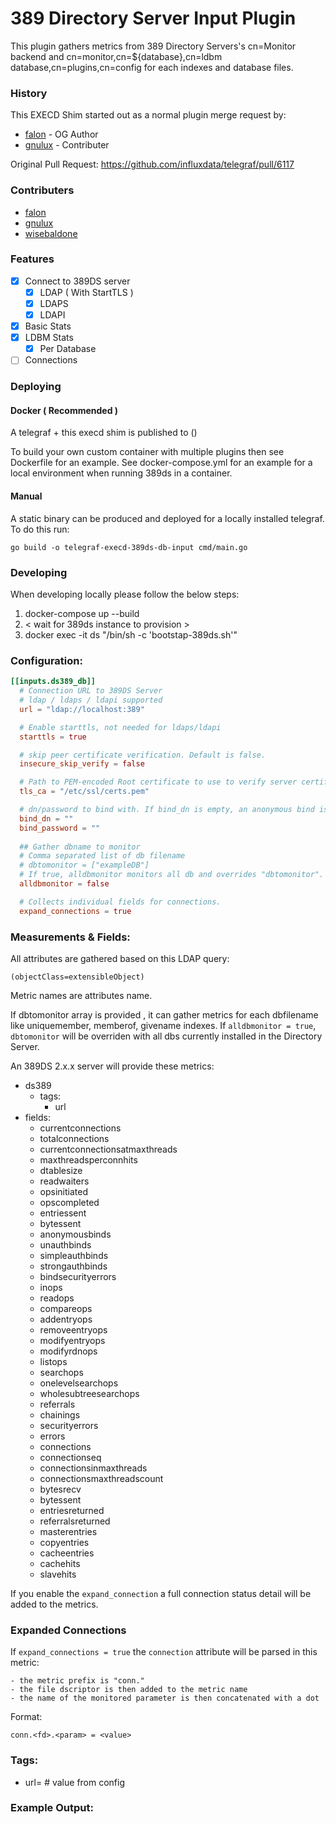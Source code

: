 # 389 Directory Server Input Plugin

This plugin gathers metrics from 389 Directory Servers's cn=Monitor backend and cn=monitor,cn=${database},cn=ldbm database,cn=plugins,cn=config for each indexes and database files.

### History

This EXECD Shim started out as a normal plugin merge request by:

  * [falon](https://github.com/falon) - OG Author
  * [gnulux](https://github.com/gnulux) - Contributer

Original Pull Request: https://github.com/influxdata/telegraf/pull/6117

### Contributers

  * [falon](https://github.com/falon)
  * [gnulux](https://github.com/gnulux)
  * [wisebaldone](https://github.com/wisebaldone)

### Features

- [X] Connect to 389DS server
  - [X] LDAP ( With StartTLS )
  - [X] LDAPS
  - [X] LDAPI
- [X] Basic Stats
- [X] LDBM Stats
  - [X] Per Database
- [ ] Connections

### Deploying

#### Docker ( Recommended )

A telegraf + this execd shim is published to ()

To build your own custom container with multiple plugins then see Dockerfile for an example. See 
docker-compose.yml for an example for a local environment when running 389ds in a container.

#### Manual

A static binary can be produced and deployed for a locally installed telegraf. To do this run:

```shell
go build -o telegraf-execd-389ds-db-input cmd/main.go
```

### Developing

When developing locally please follow the below steps:

1. docker-compose up --build
2. < wait for 389ds instance to provision >
3. docker exec -it ds "/bin/sh -c 'bootstap-389ds.sh'"

### Configuration:

```toml
[[inputs.ds389_db]]
  # Connection URL to 389DS Server
  # ldap / ldaps / ldapi supported
  url = "ldap://localhost:389"

  # Enable starttls, not needed for ldaps/ldapi
  starttls = true

  # skip peer certificate verification. Default is false.
  insecure_skip_verify = false

  # Path to PEM-encoded Root certificate to use to verify server certificate
  tls_ca = "/etc/ssl/certs.pem"

  # dn/password to bind with. If bind_dn is empty, an anonymous bind is performed.
  bind_dn = ""
  bind_password = ""
  
  ## Gather dbname to monitor
  # Comma separated list of db filename
  # dbtomonitor = ["exampleDB"]
  # If true, alldbmonitor monitors all db and overrides "dbtomonitor".
  alldbmonitor = false

  # Collects individual fields for connections.
  expand_connections = true
```

### Measurements & Fields:

All attributes are gathered based on this LDAP query:

`(objectClass=extensibleObject)`

Metric names are attributes name. 

If dbtomonitor array is provided , it can gather metrics for each dbfilename like uniquemember, memberof, givename indexes.
If `alldbmonitor = true`, `dbtomonitor` will be overriden with all dbs currently installed in the Directory Server.

An 389DS 2.x.x server will provide these metrics:

- ds389
  - tags:
    - url
- fields:
  - currentconnections
  - totalconnections
  - currentconnectionsatmaxthreads
  - maxthreadsperconnhits
  - dtablesize
  - readwaiters
  - opsinitiated
  - opscompleted
  - entriessent
  - bytessent
  - anonymousbinds
  - unauthbinds
  - simpleauthbinds
  - strongauthbinds
  - bindsecurityerrors
  - inops
  - readops
  - compareops
  - addentryops
  - removeentryops
  - modifyentryops
  - modifyrdnops
  - listops
  - searchops
  - onelevelsearchops
  - wholesubtreesearchops
  - referrals
  - chainings
  - securityerrors
  - errors
  - connections
  - connectionseq
  - connectionsinmaxthreads
  - connectionsmaxthreadscount
  - bytesrecv
  - bytessent
  - entriesreturned
  - referralsreturned
  - masterentries
  - copyentries
  - cacheentries
  - cachehits
  - slavehits

If you enable the `expand_connection` a full connection status detail will be added to the metrics.

### Expanded Connections

If `expand_connections = true` the `connection` attribute will be parsed in this metric:

    - the metric prefix is "conn."
    - the file dscriptor is then added to the metric name
    - the name of the monitored parameter is then concatenated with a dot

Format:

`conn.<fd>.<param> = <value>`

### Tags:

- url= # value from config

### Example Output:

